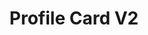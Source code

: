 ---
url: 'https://your-tribe-for-life-profile-card-virid.vercel.app/'
title: 'Profile Card V2'
pubDate: ""
description: 'Project waar ik mijn visitekaartje moest her-ontwerpen en bouwen.'
githubUrl: 'https://github.com/Annevd/your-tribe-for-life-profile-card'
image:
    url: '../images/'
    alt: ''
tags: ["Redesign", "HTML", "CSS", "Javascript", "Sveltekit"]
---